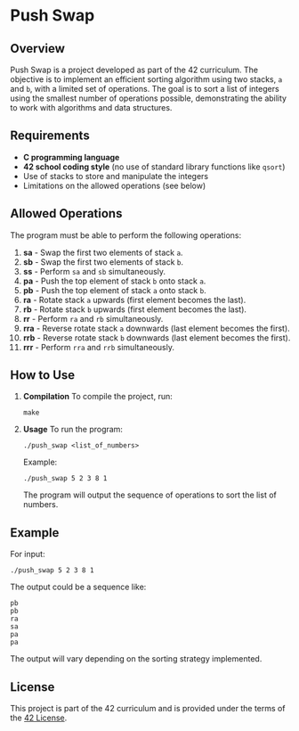 # Push Swap

## Overview

Push Swap is a project developed as part of the 42 curriculum. The objective is to implement an efficient sorting algorithm using two stacks, `a` and `b`, with a limited set of operations. The goal is to sort a list of integers using the smallest number of operations possible, demonstrating the ability to work with algorithms and data structures.

## Requirements

- **C programming language**
- **42 school coding style** (no use of standard library functions like `qsort`)
- Use of stacks to store and manipulate the integers
- Limitations on the allowed operations (see below)

## Allowed Operations

The program must be able to perform the following operations:

1. **sa** - Swap the first two elements of stack `a`.
2. **sb** - Swap the first two elements of stack `b`.
3. **ss** - Perform `sa` and `sb` simultaneously.
4. **pa** - Push the top element of stack `b` onto stack `a`.
5. **pb** - Push the top element of stack `a` onto stack `b`.
6. **ra** - Rotate stack `a` upwards (first element becomes the last).
7. **rb** - Rotate stack `b` upwards (first element becomes the last).
8. **rr** - Perform `ra` and `rb` simultaneously.
9. **rra** - Reverse rotate stack `a` downwards (last element becomes the first).
10. **rrb** - Reverse rotate stack `b` downwards (last element becomes the first).
11. **rrr** - Perform `rra` and `rrb` simultaneously.

## How to Use

1. **Compilation**
   To compile the project, run:
   ```
   make
   ```

2. **Usage**
   To run the program:
   ```
   ./push_swap <list_of_numbers>
   ```
   Example:
   ```
   ./push_swap 5 2 3 8 1
   ```

   The program will output the sequence of operations to sort the list of numbers.
   
## Example

For input:

```
./push_swap 5 2 3 8 1
```

The output could be a sequence like:

```
pb
pb
ra
sa
pa
pa
```

The output will vary depending on the sorting strategy implemented.

## License

This project is part of the 42 curriculum and is provided under the terms of the [42 License](https://42.fr/en/terms-of-use/).
